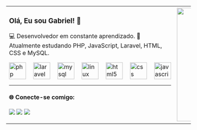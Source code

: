 <table>
  <tr>
    <td>

### Olá, Eu sou Gabriel! 👋

💻 Desenvolvedor em constante aprendizado.
🚀 Atualmente estudando PHP, JavaScript, Laravel, HTML, CSS e MySQL.

<div style="display: flex; gap: 10px;">
  <img src="https://cdn.jsdelivr.net/gh/devicons/devicon/icons/php/php-original.svg" height="46" alt="php logo"  />
  <img width="12" />
  <img src="https://cdn.jsdelivr.net/gh/devicons/devicon/icons/laravel/laravel-original.svg" height="46" alt="laravel logo"  />
  <img width="12" />
  <img src="https://cdn.jsdelivr.net/gh/devicons/devicon/icons/mysql/mysql-original.svg" height="46" alt="mysql logo"  />
  <img width="12" />
  <img src="https://cdn.jsdelivr.net/gh/devicons/devicon/icons/linux/linux-original.svg" height="46" alt="linux logo"  />
  <img width="12" />
  <img src="https://cdn.jsdelivr.net/gh/devicons/devicon/icons/html5/html5-original.svg" height="46" alt="html5 logo"  />
  <img width="12" />
  <img src="https://cdn.jsdelivr.net/gh/devicons/devicon/icons/css3/css3-original.svg" height="46" alt="css logo"  />
  <img width="12" />
  <img src="https://cdn.jsdelivr.net/gh/devicons/devicon/icons/javascript/javascript-original.svg" height="46" alt="javascript logo"  />
</div>

<hr>

#### 🌐 Conecte-se comigo:

 <a href="https://www.linkedin.com/in/gabriel-andrade/"><img src="https://img.shields.io/badge/LinkedIn-0077B5?style=for-the-badge&logo=linkedin&logoColor=white"/></a>
<a href="https://w.app/pkh7r1"><img src="https://img.shields.io/badge/WhatsApp-25D366?style=for-the-badge&logo=whatsapp&logoColor=white"/></a>
<a href="gabrieloliveiraandrade680@hotmail.com"><img src="https://img.shields.io/badge/Gmail-D14836?style=for-the-badge&logo=gmail&logoColor=white"/></a>




</td>
    <td align="center">
      <img src="https://www.primecursos.com.br/blog/wp-content/uploads/2020/05/tenor-1.gif" width="310px" alt="Dog studying" />
    </td>
  </tr>
</table>


